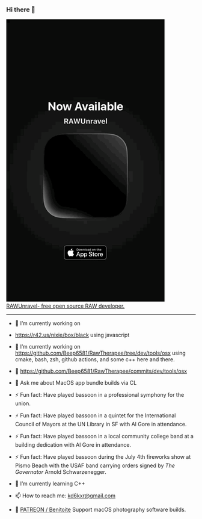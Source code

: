 ### Hi there 👋

<a href="https://apps.apple.com/us/app/rawunravel/id6749280635"><img src="rawunravel.GIF"></img></a>
<a href="https://github.com/Benitoite/rawunravel">RAWUnravel- free open source RAW developer.</a>
<br><hr>
- 🔭 I’m currently working on
- https://r42.us/nixie/box/black using javascript
- 🔭 I’m currently working on https://github.com/Beep6581/RawTherapee/tree/dev/tools/osx using cmake, bash, zsh, github actions, and some c++ here and there.
- 👯 https://github.com/Beep6581/RawTherapee/commits/dev/tools/osx
- 💬 Ask me about MacOS app bundle builds via CL

- ⚡ Fun fact: Have played bassoon in a professional symphony for the union.  
- ⚡ Fun fact: Have played bassoon in a quintet for the International Council of Mayors at the UN Library in SF with Al Gore in attendance.  
- ⚡ Fun fact: Have played bassoon in a local community college band at a building dedication with Al Gore in attendance.  
- ⚡ Fun fact: Have played bassoon during the July 4th fireworks show at Pismo Beach with the USAF band carrying orders signed by *The Governator* Arnold Schwarzenegger. 

- 🌱 I’m currently learning C++

- 📫 How to reach me: kd6kxr@gmail.com

- 🔭 [PATREON / Benitoite](https://www.patreon.com/Benitoite) Support macOS photography software builds.

<!--
**Benitoite/Benitoite** is a ✨ _special_ ✨ repository because its `README.md` (this file) appears on your GitHub profile.

Here are some ideas to get you started:

- 🔭 I’m currently working on ...
- 🌱 I’m currently learning ...
- 👯 I’m looking to collaborate on ...
- 🤔 I’m looking for help with ...
- 💬 Ask me about ...
- 📫 How to reach me: ...
- 😄 Pronouns: ...
- ⚡ Fun fact: ...
-->
